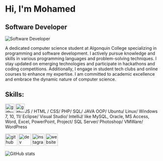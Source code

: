 # Hi, I'm Mohamed 
## Software Developer 
![Software Developer ](https://blog.planview.com/wp-content/uploads/2020/01/Top-6-Software-Development-Methodologies.jpg)

A dedicated computer science student at Algonquin College specializing in programming and software development. I actively pursue knowledge and skills in various programming languages and problem-solving techniques. I stay updated on emerging technologies and participate in hackathons and coding competitions. Additionally, I engage in student tech clubs and online courses to enhance my expertise. I am committed to academic excellence and embrace the dynamic nature of computer science.


## Skills:
<img src='https://static-00.iconduck.com/assets.00/js-icon-2048x2048-kbwt89q3.png' alt='github' height='30'> <img src='[https://static-00.iconduck.com/assets.00/js-icon-2048x2048-kbwt89q3.png](https://cdn.pixabay.com/photo/2017/08/05/11/16/logo-2582748_1280.png)' alt='github' height='30'>JS
  / HTML / CSS/ PHP/ SQL/ JAVA OOP/ Ubuntu/ Linux/ Windows 7, 10, 11/ Eclipse/ Visual Studio/ IntelliJ/ like MySQL, Oracle, MS Access, Word, Excel, PowerPoint, Project/ SQL Server/ Photoshop/ VMWare/ WordPress


[<img src='https://cdn.jsdelivr.net/npm/simple-icons@3.0.1/icons/github.svg' alt='github' height='40'>](https://github.com/attiamohmed)  [<img src='https://cdn.jsdelivr.net/npm/simple-icons@3.0.1/icons/dev-dot-to.svg' alt='dev' height='40'>](https://dev.to/attiamohmed)  [<img src='https://cdn.jsdelivr.net/npm/simple-icons@3.0.1/icons/instagram.svg' alt='instagram' height='40'>](https://www.instagram.com/p._mohamedattia/)  [<img src='https://cdn.jsdelivr.net/npm/simple-icons@3.0.1/icons/icloud.svg' alt='website' height='40'>](ddddddddddddd)  

![GitHub stats](https://github-readme-stats.vercel.app/api?username=attiamohmed&show_icons=true)  

